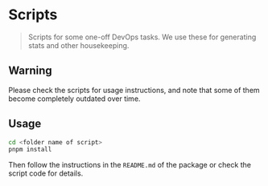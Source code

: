 # Scripts

> Scripts for some one-off DevOps tasks. We use these for generating stats and
> other housekeeping.

## Warning

Please check the scripts for usage instructions, and note that some of them become completely outdated over time.

## Usage

```bash
cd <folder name of script> 
pnpm install
```

Then follow the instructions in the `README.md` of the package or check the script code for details.
